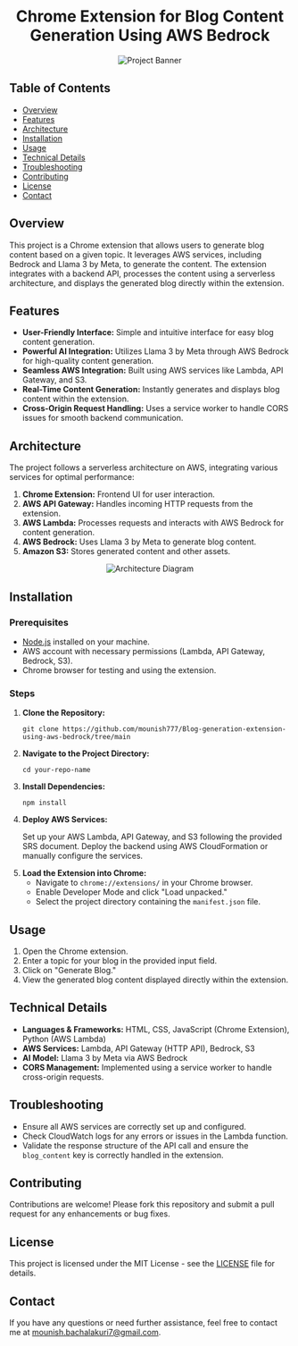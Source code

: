 <h1 align="center">Chrome Extension for Blog Content Generation Using AWS Bedrock</h1>

<p align="center">
  <img src="https://path-to-your-banner-image" alt="Project Banner" />
</p>

<h2>Table of Contents</h2>
<ul>
  <li><a href="#overview">Overview</a></li>
  <li><a href="#features">Features</a></li>
  <li><a href="#architecture">Architecture</a></li>
  <li><a href="#installation">Installation</a></li>
  <li><a href="#usage">Usage</a></li>
  <li><a href="#technical-details">Technical Details</a></li>
  <li><a href="#troubleshooting">Troubleshooting</a></li>
  <li><a href="#contributing">Contributing</a></li>
  <li><a href="#license">License</a></li>
  <li><a href="#contact">Contact</a></li>
</ul>

<h2 id="overview">Overview</h2>
<p>
  This project is a Chrome extension that allows users to generate blog content based on a given topic. 
  It leverages AWS services, including Bedrock and Llama 3 by Meta, to generate the content. 
  The extension integrates with a backend API, processes the content using a serverless architecture, 
  and displays the generated blog directly within the extension.
</p>

<h2 id="features">Features</h2>
<ul>
  <li><strong>User-Friendly Interface:</strong> Simple and intuitive interface for easy blog content generation.</li>
  <li><strong>Powerful AI Integration:</strong> Utilizes Llama 3 by Meta through AWS Bedrock for high-quality content generation.</li>
  <li><strong>Seamless AWS Integration:</strong> Built using AWS services like Lambda, API Gateway, and S3.</li>
  <li><strong>Real-Time Content Generation:</strong> Instantly generates and displays blog content within the extension.</li>
  <li><strong>Cross-Origin Request Handling:</strong> Uses a service worker to handle CORS issues for smooth backend communication.</li>
</ul>

<h2 id="architecture">Architecture</h2>
<p>The project follows a serverless architecture on AWS, integrating various services for optimal performance:</p>
<ol>
  <li><strong>Chrome Extension:</strong> Frontend UI for user interaction.</li>
  <li><strong>AWS API Gateway:</strong> Handles incoming HTTP requests from the extension.</li>
  <li><strong>AWS Lambda:</strong> Processes requests and interacts with AWS Bedrock for content generation.</li>
  <li><strong>AWS Bedrock:</strong> Uses Llama 3 by Meta to generate blog content.</li>
  <li><strong>Amazon S3:</strong> Stores generated content and other assets.</li>
</ol>

<p align="center">
  <img src="https://path-to-your-architecture-diagram" alt="Architecture Diagram" />
</p>

<h2 id="installation">Installation</h2>

<h3>Prerequisites</h3>
<ul>
  <li><a href="https://nodejs.org/">Node.js</a> installed on your machine.</li>
  <li>AWS account with necessary permissions (Lambda, API Gateway, Bedrock, S3).</li>
  <li>Chrome browser for testing and using the extension.</li>
</ul>

<h3>Steps</h3>
<ol>
  <li><strong>Clone the Repository:</strong></li>
  <pre><code>git clone https://github.com/mounish777/Blog-generation-extension-using-aws-bedrock/tree/main</code></pre>
  
  <li><strong>Navigate to the Project Directory:</strong></li>
  <pre><code>cd your-repo-name</code></pre>

  <li><strong>Install Dependencies:</strong></li>
  <pre><code>npm install</code></pre>

  <li><strong>Deploy AWS Services:</strong>
    <p>Set up your AWS Lambda, API Gateway, and S3 following the provided SRS document. Deploy the backend using AWS CloudFormation or manually configure the services.</p>
  </li>

  <li><strong>Load the Extension into Chrome:</strong>
    <ul>
      <li>Navigate to <code>chrome://extensions/</code> in your Chrome browser.</li>
      <li>Enable Developer Mode and click "Load unpacked."</li>
      <li>Select the project directory containing the <code>manifest.json</code> file.</li>
    </ul>
  </li>
</ol>

<h2 id="usage">Usage</h2>
<ol>
  <li>Open the Chrome extension.</li>
  <li>Enter a topic for your blog in the provided input field.</li>
  <li>Click on "Generate Blog."</li>
  <li>View the generated blog content displayed directly within the extension.</li>
</ol>

<h2 id="technical-details">Technical Details</h2>
<ul>
  <li><strong>Languages & Frameworks:</strong> HTML, CSS, JavaScript (Chrome Extension), Python (AWS Lambda)</li>
  <li><strong>AWS Services:</strong> Lambda, API Gateway (HTTP API), Bedrock, S3</li>
  <li><strong>AI Model:</strong> Llama 3 by Meta via AWS Bedrock</li>
  <li><strong>CORS Management:</strong> Implemented using a service worker to handle cross-origin requests.</li>
</ul>

<h2 id="troubleshooting">Troubleshooting</h2>
<ul>
  <li>Ensure all AWS services are correctly set up and configured.</li>
  <li>Check CloudWatch logs for any errors or issues in the Lambda function.</li>
  <li>Validate the response structure of the API call and ensure the <code>blog_content</code> key is correctly handled in the extension.</li>
</ul>

<h2 id="contributing">Contributing</h2>
<p>Contributions are welcome! Please fork this repository and submit a pull request for any enhancements or bug fixes.</p>

<h2 id="license">License</h2>
<p>This project is licensed under the MIT License - see the <a href="LICENSE">LICENSE</a> file for details.</p>

<h2 id="contact">Contact</h2>
<p>If you have any questions or need further assistance, feel free to contact me at <a href="mailto:your.email@example.com">mounish.bachalakuri7@gmail.com</a>.</p>
